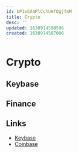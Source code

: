 ```yaml
---
id: kP1vGA4PlCchUHfQgjfmM
title: Crypto
desc: ''
updated: 1638914598596
created: 1638914507006
---
```

 # Crypto

## Keybase

 ## Finance

## Links
- [Keybase](https://keybase.io)
- [Coinbase](https://coinbase.com)